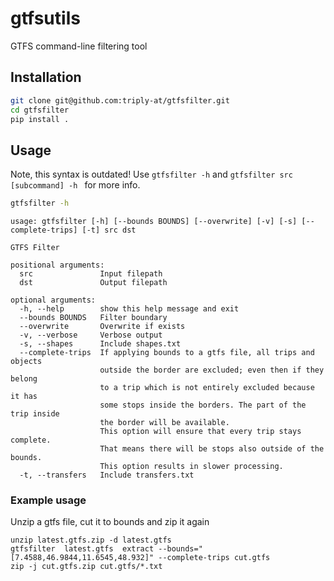# gtfsutils

GTFS command-line filtering tool

## Installation

```bash
git clone git@github.com:triply-at/gtfsfilter.git
cd gtfsfilter
pip install .
```

## Usage

Note, this syntax is outdated! Use `gtfsfilter -h` and `gtfsfilter src [subcommand] -h ` for more info.

```bash
gtfsfilter -h
```

```
usage: gtfsfilter [-h] [--bounds BOUNDS] [--overwrite] [-v] [-s] [--complete-trips] [-t] src dst

GTFS Filter

positional arguments:
  src               Input filepath
  dst               Output filepath

optional arguments:
  -h, --help        show this help message and exit
  --bounds BOUNDS   Filter boundary
  --overwrite       Overwrite if exists
  -v, --verbose     Verbose output
  -s, --shapes      Include shapes.txt
  --complete-trips  If applying bounds to a gtfs file, all trips and objects
                    outside the border are excluded; even then if they belong
                    to a trip which is not entirely excluded because it has
                    some stops inside the borders. The part of the trip inside
                    the border will be available.
                    This option will ensure that every trip stays complete.
                    That means there will be stops also outside of the bounds.
                    This option results in slower processing.
  -t, --transfers   Include transfers.txt
```

### Example usage

Unzip a gtfs file, cut it to bounds and zip it again
```
unzip latest.gtfs.zip -d latest.gtfs
gtfsfilter  latest.gtfs  extract --bounds="[7.4588,46.9844,11.6545,48.932]" --complete-trips cut.gtfs
zip -j cut.gtfs.zip cut.gtfs/*.txt
```
